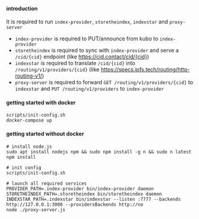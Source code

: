 #### introduction

It is required to run `index-provider`, `storetheindex`, `indexstar` and `proxy-server`

- `index-provider` is required to PUT/announce from kubo to `index-provider`
- `storetheindex` is required to sync with `index-provider` and serve a `/cid/{cid}` endpoint (like https://cid.contact/cid/{cid})
- `indexstar` is required to translate `/cid/{cid}` into `/routing/v1/providers/{cid}` (like https://specs.ipfs.tech/routing/http-routing-v1/)
- `proxy-server` is required to forward `GET /routing/v1/providers/{cid}` to `indexstar` and `PUT /routing/v1/providers` to `index-provider` 

#### getting started with docker
```
scripts/init-config.sh
docker-compose up
```

#### getting started without docker
```
# install node.js
sudo apt install nodejs npm && sudo npm install -g n && sudo n latest
npm install

# init config
scripts/init-config.sh

# launch all required services
PROVIDER_PATH=.index-provider bin/index-provider daemon
STORETHEINDEX_PATH=.storetheindex bin/storetheindex daemon
INDEXSTAR_PATH=.indexstar bin/indexstar --listen :7777 --backends http://127.0.0.1:3000 --providersBackends http://no
node ./proxy-server.js
```
